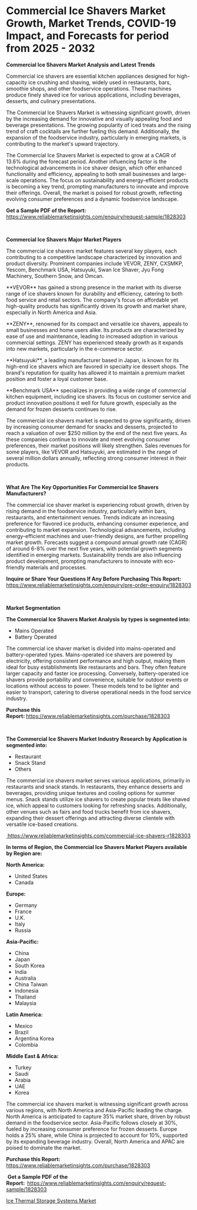 <p><h1>Commercial Ice Shavers Market Growth, Market Trends, COVID-19 Impact, and Forecasts for period from 2025 - 2032</h1></p><p><strong>Commercial Ice Shavers Market Analysis and Latest Trends</strong></p>
<p><p>Commercial ice shavers are essential kitchen appliances designed for high-capacity ice crushing and shaving, widely used in restaurants, bars, smoothie shops, and other foodservice operations. These machines produce finely shaved ice for various applications, including beverages, desserts, and culinary presentations.</p><p>The Commercial Ice Shavers Market is witnessing significant growth, driven by the increasing demand for innovative and visually appealing food and beverage presentations. The growing popularity of iced treats and the rising trend of craft cocktails are further fueling this demand. Additionally, the expansion of the foodservice industry, particularly in emerging markets, is contributing to the market's upward trajectory. </p><p>The Commercial Ice Shavers Market is expected to grow at a CAGR of 13.6% during the forecast period. Another influencing factor is the technological advancements in ice shaver design, which offer enhanced functionality and efficiency, appealing to both small businesses and large-scale operations. The focus on sustainability and energy-efficient products is becoming a key trend, prompting manufacturers to innovate and improve their offerings. Overall, the market is poised for robust growth, reflecting evolving consumer preferences and a dynamic foodservice landscape.</p></p>
<p><strong>Get a Sample PDF of the Report:&nbsp;</strong> <a href="https://www.reliablemarketinsights.com/enquiry/request-sample/1828303?utm_campaign=2564&utm_medium=2&utm_source=Github&utm_content=ia&utm_term=10042025&utm_id=commercial-ice-shavers">https://www.reliablemarketinsights.com/enquiry/request-sample/1828303</a></p>
<p>&nbsp;</p>
<p><strong>Commercial Ice Shavers Major Market Players</strong></p>
<p><p>The commercial ice shavers market features several key players, each contributing to a competitive landscape characterized by innovation and product diversity. Prominent companies include VEVOR, ZENY, CXSMKP, Yescom, Benchmark USA, Hatsuyuki, Swan Ice Shaver, Jyu Fong Machinery, Southern Snow, and Omcan.</p><p>**VEVOR** has gained a strong presence in the market with its diverse range of ice shavers known for durability and efficiency, catering to both food service and retail sectors. The company's focus on affordable yet high-quality products has significantly driven its growth and market share, especially in North America and Asia.</p><p>**ZENY**, renowned for its compact and versatile ice shavers, appeals to small businesses and home users alike. Its products are characterized by ease of use and maintenance, leading to increased adoption in various commercial settings. ZENY has experienced steady growth as it expands into new markets, particularly in the e-commerce sector.</p><p>**Hatsuyuki**, a leading manufacturer based in Japan, is known for its high-end ice shavers which are favored in specialty ice dessert shops. The brand's reputation for quality has allowed it to maintain a premium market position and foster a loyal customer base.</p><p>**Benchmark USA** specializes in providing a wide range of commercial kitchen equipment, including ice shavers. Its focus on customer service and product innovation positions it well for future growth, especially as the demand for frozen desserts continues to rise.</p><p>The commercial ice shavers market is expected to grow significantly, driven by increasing consumer demand for snacks and desserts, projected to reach a valuation of over $250 million by the end of the next five years. As these companies continue to innovate and meet evolving consumer preferences, their market positions will likely strengthen. Sales revenues for some players, like VEVOR and Hatsuyuki, are estimated in the range of several million dollars annually, reflecting strong consumer interest in their products.</p></p>
<p>&nbsp;</p>
<p><strong>What Are The Key Opportunities For Commercial Ice Shavers Manufacturers?</strong></p>
<p><p>The commercial ice shaver market is experiencing robust growth, driven by rising demand in the foodservice industry, particularly within bars, restaurants, and entertainment venues. Trends indicate an increasing preference for flavored ice products, enhancing consumer experience, and contributing to market expansion. Technological advancements, including energy-efficient machines and user-friendly designs, are further propelling market growth. Forecasts suggest a compound annual growth rate (CAGR) of around 6-8% over the next five years, with potential growth segments identified in emerging markets. Sustainability trends are also influencing product development, prompting manufacturers to innovate with eco-friendly materials and processes.</p></p>
<p><strong>Inquire or Share Your Questions If Any Before Purchasing This Report:</strong> <a href="https://www.reliablemarketinsights.com/enquiry/pre-order-enquiry/1828303?utm_campaign=2564&utm_medium=2&utm_source=Github&utm_content=ia&utm_term=10042025&utm_id=commercial-ice-shavers">https://www.reliablemarketinsights.com/enquiry/pre-order-enquiry/1828303</a></p>
<p>&nbsp;</p>
<p><strong>Market Segmentation</strong></p>
<p><strong>The Commercial Ice Shavers Market Analysis by types is segmented into:</strong></p>
<p><ul><li>Mains Operated</li><li>Battery Operated</li></ul></p>
<p><p>The commercial ice shaver market is divided into mains-operated and battery-operated types. Mains-operated ice shavers are powered by electricity, offering consistent performance and high output, making them ideal for busy establishments like restaurants and bars. They often feature larger capacity and faster ice processing. Conversely, battery-operated ice shavers provide portability and convenience, suitable for outdoor events or locations without access to power. These models tend to be lighter and easier to transport, catering to diverse operational needs in the food service industry.</p></p>
<p><strong>Purchase this Report:&nbsp;</strong><a href="https://www.reliablemarketinsights.com/purchase/1828303?utm_campaign=2564&utm_medium=2&utm_source=Github&utm_content=ia&utm_term=10042025&utm_id=commercial-ice-shavers">https://www.reliablemarketinsights.com/purchase/1828303</a></p>
<p>&nbsp;</p>
<p><strong>The Commercial Ice Shavers Market Industry Research by Application is segmented into:</strong></p>
<p><ul><li>Restaurant</li><li>Snack Stand</li><li>Others</li></ul></p>
<p><p>The commercial ice shavers market serves various applications, primarily in restaurants and snack stands. In restaurants, they enhance desserts and beverages, providing unique textures and cooling options for summer menus. Snack stands utilize ice shavers to create popular treats like shaved ice, which appeal to customers looking for refreshing snacks. Additionally, other venues such as fairs and food trucks benefit from ice shavers, expanding their dessert offerings and attracting diverse clientele with versatile ice-based creations.</p></p>
<p><a href="https://www.reliablemarketinsights.com/commercial-ice-shavers-r1828303?utm_campaign=2564&utm_medium=2&utm_source=Github&utm_content=ia&utm_term=10042025&utm_id=commercial-ice-shavers">&nbsp;https://www.reliablemarketinsights.com/commercial-ice-shavers-r1828303</a></p>
<p><strong>In terms of Region, the Commercial Ice Shavers Market Players available by Region are:</strong></p>
<p>
    <p> <strong> North America: </strong>
        <ul>
            <li>United States</li>
            <li>Canada</li>
        </ul>
        </p> 
    <p> <strong> Europe: </strong>
        <ul>
            <li>Germany</li>
            <li>France</li>
            <li>U.K.</li>
            <li>Italy</li>
            <li>Russia</li>
        </ul>
        </p> 
    <p> <strong> Asia-Pacific: </strong>
        <ul>
            <li>China</li>
            <li>Japan</li>
            <li>South Korea</li>
            <li>India</li>
            <li>Australia</li>
            <li>China Taiwan</li>
            <li>Indonesia</li>
            <li>Thailand</li>
            <li>Malaysia</li>
        </ul>
        </p> 
    <p> <strong> Latin America: </strong>
        <ul>
            <li>Mexico</li>
            <li>Brazil</li>
            <li>Argentina Korea</li>
            <li>Colombia</li>
        </ul>
        </p> 
    <p> <strong> Middle East & Africa: </strong>
        <ul>
            <li>Turkey</li>
            <li>Saudi</li>
            <li>Arabia</li>
            <li>UAE</li>
            <li>Korea</li>
        </ul>
    </p>
    </p>
<p><p>The commercial ice shavers market is witnessing significant growth across various regions, with North America and Asia-Pacific leading the charge. North America is anticipated to capture 35% market share, driven by robust demand in the foodservice sector. Asia-Pacific follows closely at 30%, fueled by increasing consumer preference for frozen desserts. Europe holds a 25% share, while China is projected to account for 10%, supported by its expanding beverage industry. Overall, North America and APAC are poised to dominate the market.</p></p>
<p><strong>Purchase this Report: </strong><a href="https://www.reliablemarketinsights.com/purchase/1828303?utm_campaign=2564&utm_medium=2&utm_source=Github&utm_content=ia&utm_term=10042025&utm_id=commercial-ice-shavers">https://www.reliablemarketinsights.com/purchase/1828303</a></p>
<p>&nbsp;<strong>Get a Sample PDF of the Report:&nbsp;&nbsp;</strong><a href="https://www.reliablemarketinsights.com/enquiry/request-sample/1828303?utm_campaign=2564&utm_medium=2&utm_source=Github&utm_content=ia&utm_term=10042025&utm_id=commercial-ice-shavers">https://www.reliablemarketinsights.com/enquiry/request-sample/1828303</a></p>
<p><strong></strong></p>
<p><p><a href="https://github.com/bmorecock/Market-Research-Report-List-6/blob/main/ice-thermal-storage-systems-market.md?utm_campaign=2564&utm_medium=2&utm_source=Github&utm_content=ia&utm_term=10042025&utm_id=commercial-ice-shavers">Ice Thermal Storage Systems Market</a></p></p>